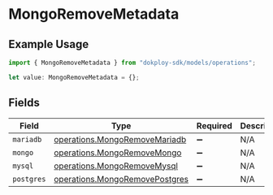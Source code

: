 # MongoRemoveMetadata

## Example Usage

```typescript
import { MongoRemoveMetadata } from "dokploy-sdk/models/operations";

let value: MongoRemoveMetadata = {};
```

## Fields

| Field                                                                            | Type                                                                             | Required                                                                         | Description                                                                      |
| -------------------------------------------------------------------------------- | -------------------------------------------------------------------------------- | -------------------------------------------------------------------------------- | -------------------------------------------------------------------------------- |
| `mariadb`                                                                        | [operations.MongoRemoveMariadb](../../models/operations/mongoremovemariadb.md)   | :heavy_minus_sign:                                                               | N/A                                                                              |
| `mongo`                                                                          | [operations.MongoRemoveMongo](../../models/operations/mongoremovemongo.md)       | :heavy_minus_sign:                                                               | N/A                                                                              |
| `mysql`                                                                          | [operations.MongoRemoveMysql](../../models/operations/mongoremovemysql.md)       | :heavy_minus_sign:                                                               | N/A                                                                              |
| `postgres`                                                                       | [operations.MongoRemovePostgres](../../models/operations/mongoremovepostgres.md) | :heavy_minus_sign:                                                               | N/A                                                                              |